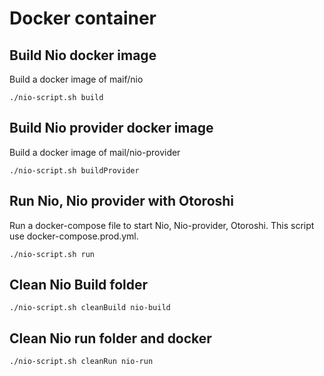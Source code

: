 # Docker container

## Build Nio docker image

Build a docker image of maif/nio

```sbtshell
./nio-script.sh build
```


## Build Nio provider docker image

Build a docker image of mail/nio-provider

```sbtshell
./nio-script.sh buildProvider
```


## Run Nio, Nio provider with Otoroshi

Run a docker-compose file to start Nio, Nio-provider, Otoroshi. This script use docker-compose.prod.yml.

```sbtshell
./nio-script.sh run
```


## Clean Nio Build folder

```sbtshell
./nio-script.sh cleanBuild nio-build
```

## Clean Nio run folder and docker

```sbtshell
./nio-script.sh cleanRun nio-run
```



